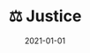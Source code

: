 ---
title: ⚖️ Justice
description: Brief description of this section
cover: justice.jpg
date: 2021-01-01
---